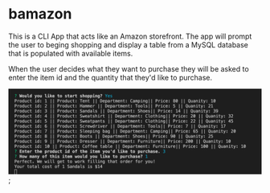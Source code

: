 # bamazon

This is a CLI App that acts like an Amazon storefront. The app will prompt the user to beging shopping
and display a table from a MySQL database that is populated with available items. 

When the user decides what they want to purchase they will be asked to enter the item id and the quantity
that they'd like to purchase.

![Screen Shot of App](/terminal.png);